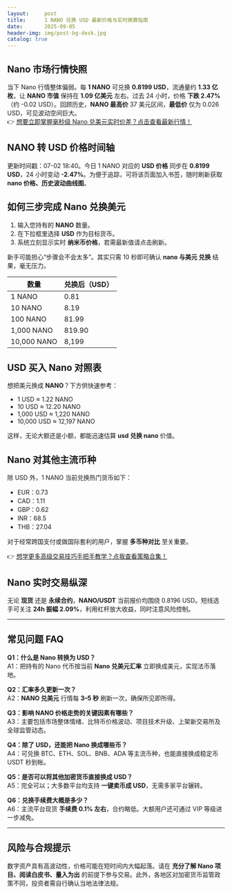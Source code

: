 ```yaml
---
layout:     post
title:      1 NANO 兑换 USD 最新价格与实时换算指南
date:       2025-09-05
header-img: img/post-bg-desk.jpg
catalog: true
---
```


## Nano 市场行情快照  
当下 Nano 行情整体偏弱。每 **1 NANO** 可兑换 **0.8199 USD**，流通量约 **1.33 亿枚**，让 **NANO 市值** 保持在 **1.09 亿美元** 左右。过去 24 小时，价格 **下跌 2.47%**（约 -0.02 USD）。回顾历史，**NANO 最高价** 37 美元区间，**最低价** 仅为 0.026 USD，可见波动空间巨大。  
👉 [想要立即掌握毫秒级 Nano 兑美元实时价差？点击查看最新行情！](https://okxdog.com/)  

## NANO 转 USD 价格时间轴  
更新时间戳：07-02 18:40。今日 1 NANO 对应的 **USD 价格** 同步在 **0.8199 USD**，24 小时变动 **-2.47%**。为便于追踪，可将该页面加入书签，随时刷新获取 **nano 价格、历史波动曲线图**。

## 如何三步完成 Nano 兑换美元  
1. 输入您持有的 **NANO** 数量。  
2. 在下拉框里选择 **USD** 作为目标货币。  
3. 系统立刻显示实时 **纳米币价格**，若需最新值请点击刷新。  

新手可能担心“步骤会不会太多”。其实只需 10 秒即可确认 **nano 与美元 兑换** 结果，毫无压力。  

| 数量 | 兑换后（USD） |
| --- | --- |
| 1 NANO | 0.81 |
| 10 NANO | 8.19 |
| 100 NANO | 81.99 |
| 1,000 NANO | 819.90 |
| 10,000 NANO | 8,199 |  

## USD 买入 Nano 对照表  
想把美元换成 **NANO**？下方供快速参考：  

- 1 USD ≈ 1.22 NANO  
- 10 USD ≈ 12.20 NANO  
- 1,000 USD ≈ 1,220 NANO  
- 10,000 USD ≈ 12,197 NANO  

这样，无论大额还是小额，都能迅速估算 **usd 兑换 nano** 价值。  

## Nano 对其他主流币种  
除 USD 外，1 NANO 当前兑换热门货币如下：  
- EUR：0.73  
- CAD：1.11  
- GBP：0.62  
- INR：68.5  
- THB：27.04  

对于经常跨国支付或做国际套利的用户，掌握 **多币种对比** 至关重要。  

👉 [想学更多高级交易技巧手把手教学？点我查看策略合集！](https://okxdog.com/)  

## Nano 实时交易纵深  
无论 **现货** 还是 **永续合约**，**NANO/USDT** 当前报价均围绕 0.8196 USD。短线选手可关注 **24h 振幅 2.09%**，利用杠杆放大收益，同时注意风险控制。

---

## 常见问题 FAQ  

**Q1：什么是 Nano 转换为 USD？**  
A1：把持有的 Nano 代币按当前 **Nano 兑美元汇率** 立即换成美元，实现法币落地。

**Q2：汇率多久更新一次？**  
A2：**NANO 兑美元** 行情每 **3–5 秒** 刷新一次，确保所见即所得。

**Q3：影响 NANO 价格走势的关键因素有哪些？**  
A3：主要包括市场整体情绪、比特币价格波动、项目技术升级、上架新交易所及全球监管动态。

**Q4：除了 USD，还能把 Nano 换成哪些币？**  
A4：可兑换 BTC、ETH、SOL、BNB、ADA 等主流币种，也能直接换成稳定币 USDT 秒到帐。

**Q5：是否可以将其他加密货币直接换成 USD？**  
A5：完全可以；大多数平台均支持 **一键卖币成 USD**，无需多家平台辗转。

**Q6：兑换手续费大概是多少？**  
A6：主流平台现货 **手续费 0.1% 左右**，合约略低。大额用户还可通过 VIP 等级进一步减免。

---

## 风险与合规提示  
数字资产具有高波动性，价格可能在短时间内大幅起落。请在 **充分了解 Nano 项目、阅读白皮书、量入为出** 的前提下参与交易。此外，各地区对加密货币监管政策不同，投资者需自行确认当地法律法规。